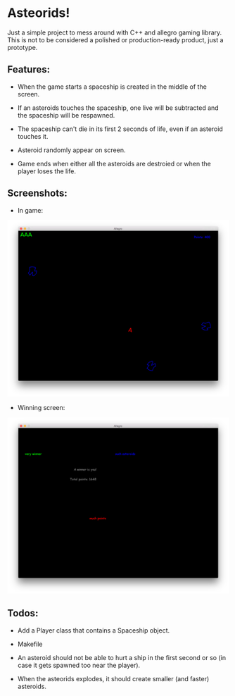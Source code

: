# Asteorids!

Just a simple project to mess around with C++ and allegro gaming library.
This is not to be considered a polished or production-ready product, just a prototype.

## Features:

* When the game starts a spaceship is created in the middle of the screen.

* If an asteroids touches the spaceship, one live will be subtracted and the spaceship will be respawned.

* The spaceship can't die in its first 2 seconds of life, even if an asteroid touches it.

* Asteroid randomly appear on screen.

* Game ends when either all the asteroids are destroied or when the player loses the life.

## Screenshots:

* In game:

![In game](img/InGame.jpg)

* Winning screen:

![Ending screen](img/Winner.jpg)

## Todos:

* Add a Player class that contains a Spaceship object.

* Makefile

* An asteroid should not be able to hurt a ship in the first second or so (in case it gets spawned too near the player).

* When the asteorids explodes, it should create smaller (and faster) asteroids.
